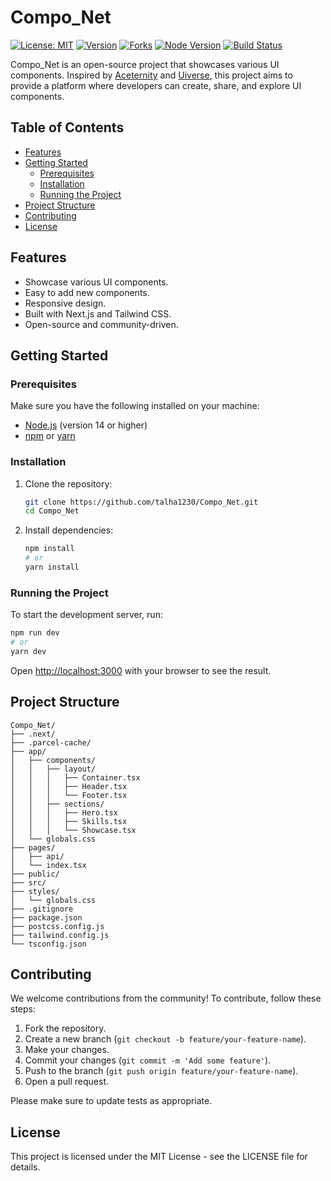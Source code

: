 
# Compo_Net

[![License: MIT](https://img.shields.io/badge/License-MIT-yellow.svg)](https://opensource.org/licenses/MIT)
[![Version](https://img.shields.io/badge/version-1.0.0-blue)](https://github.com/talha1230/Compo_Net)
[![Forks](https://img.shields.io/github/forks/talha1230/Compo_Net?style=social)](https://github.com/talha1230/Compo_Net/fork)
[![Node Version](https://img.shields.io/badge/node-14+-brightgreen)](https://nodejs.org/)
[![Build Status](https://img.shields.io/badge/build-passing-brightgreen)](https://github.com/talha1230/Compo_Net)


Compo_Net is an open-source project that showcases various UI components. Inspired by [Aceternity](https://ui.aceternity.com/) and [Uiverse](https://uiverse.io/), this project aims to provide a platform where developers can create, share, and explore UI components.

## Table of Contents

- [Features](#features)
- [Getting Started](#getting-started)
  - [Prerequisites](#prerequisites)
  - [Installation](#installation)
  - [Running the Project](#running-the-project)
- [Project Structure](#project-structure)
- [Contributing](#contributing)
- [License](#license)

## Features

- Showcase various UI components.
- Easy to add new components.
- Responsive design.
- Built with Next.js and Tailwind CSS.
- Open-source and community-driven.

## Getting Started

### Prerequisites

Make sure you have the following installed on your machine:

- [Node.js](https://nodejs.org/) (version 14 or higher)
- [npm](https://www.npmjs.com/) or [yarn](https://yarnpkg.com/)

### Installation

1. Clone the repository:

   ```sh
   git clone https://github.com/talha1230/Compo_Net.git
   cd Compo_Net
   ```

2. Install dependencies:

   ```sh
   npm install
   # or
   yarn install
   ```

### Running the Project

To start the development server, run:

```sh
npm run dev
# or
yarn dev
```

Open [http://localhost:3000](http://localhost:3000) with your browser to see the result.

## Project Structure

```plaintext
Compo_Net/
├── .next/
├── .parcel-cache/
├── app/
│   ├── components/
│   │   ├── layout/
│   │   │   ├── Container.tsx
│   │   │   ├── Header.tsx
│   │   │   └── Footer.tsx
│   │   ├── sections/
│   │   │   ├── Hero.tsx
│   │   │   ├── Skills.tsx
│   │   │   └── Showcase.tsx
│   └── globals.css
├── pages/
│   ├── api/
│   └── index.tsx
├── public/
├── src/
├── styles/
│   └── globals.css
├── .gitignore
├── package.json
├── postcss.config.js
├── tailwind.config.js
└── tsconfig.json
```

## Contributing

We welcome contributions from the community! To contribute, follow these steps:

1. Fork the repository.
2. Create a new branch (`git checkout -b feature/your-feature-name`).
3. Make your changes.
4. Commit your changes (`git commit -m 'Add some feature'`).
5. Push to the branch (`git push origin feature/your-feature-name`).
6. Open a pull request.

Please make sure to update tests as appropriate.

## License

This project is licensed under the MIT License - see the LICENSE file for details.
